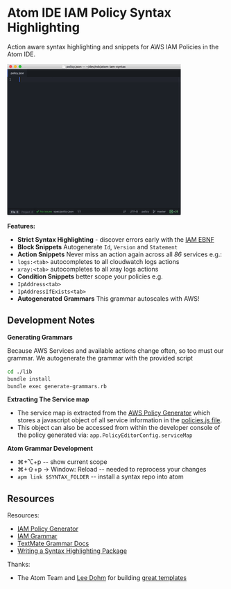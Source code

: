 # Atom IDE IAM Policy Syntax Highlighting

Action aware syntax highlighting and snippets for AWS IAM Policies in the Atom IDE.

<img alt="Demo" src="policy.gif" width="400">

**Features:**
* **Strict Syntax Highlighting** - discover errors early with the [IAM EBNF](http://docs.aws.amazon.com/IAM/latest/UserGuide/reference_policies_grammar.html#po)
* **Block Snippets** Autogenerate `Id`, `Version` and `Statement`
* **Action Snippets** Never miss an action again across all _86_ services  e.g.:
 * `logs:<tab>` autocompletes to all cloudwatch logs actions
 * `xray:<tab>` autocompletes to all xray logs actions
* **Condition Snippets** better scope your policies e.g.
 * `IpAddress<tab>`
 * `IpAddressIfExists<tab>`
* **Autogenerated Grammars** This grammar autoscales with AWS!

## Development Notes

**Generating Grammars**

Because AWS Services and available actions change often, so too must our grammar.  We autogenerate the grammar with the provided script

```bash
cd ./lib
bundle install
bundle exec generate-grammars.rb
```

**Extracting The Service map**
* The service map is extracted from the [AWS Policy Generator](https://awspolicygen.s3.amazonaws.com/policygen.html) which stores a javascript object of all service information in the [policies.js file](https://awsiamconsole.s3.amazonaws.com/iam/assets/js/bundles/policies.js).
* This object can also be accessed from within the developer console of the policy generated via: `app.PolicyEditorConfig.serviceMap`

**Atom Grammar Development**
* ⌘+⌥+p -- show current scope
* ⌘+⇧+p -> Window: Reload -- needed to reprocess your changes
* `apm link $SYNTAX_FOLDER` -- install a syntax repo into atom

## Resources

Resources:
* [IAM Policy Generator](https://awsiamconsole.s3.amazonaws.com/iam/assets/js/bundles/policies.js)
* [IAM Grammar](http://docs.aws.amazon.com/IAM/latest/UserGuide/reference_policies_grammar.html#policies-grammar-bnf)
* [TextMate Grammar Docs](http://manual.macromates.com/en/language_grammars)
* [Writing a Syntax Highlighting Package](https://www.sitepoint.com/how-to-write-a-syntax-highlighting-package-for-atom/)

Thanks:
* The Atom Team and [Lee Dohm](https://github.com/lee-dohm) for building [great templates](https://github.com/atom/language-json)
